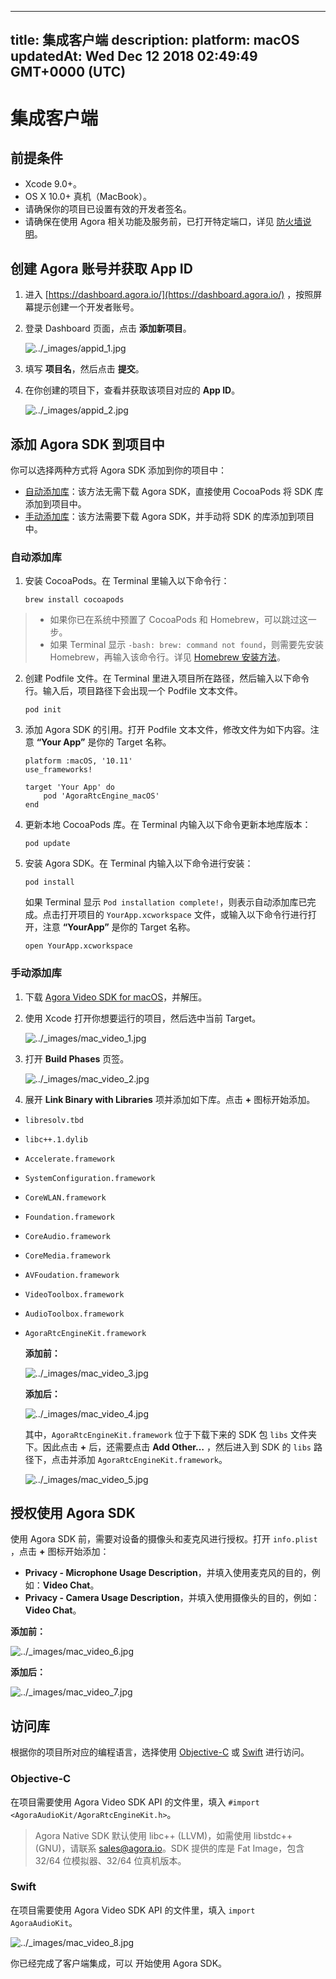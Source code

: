 
---
title: 集成客户端
description: 
platform: macOS
updatedAt: Wed Dec 12 2018 02:49:49 GMT+0000 (UTC)
---
# 集成客户端
## 前提条件

- Xcode 9.0+。
- OS X 10.0+ 真机（MacBook）。
- 请确保你的项目已设置有效的开发者签名。
- 请确保在使用 Agora 相关功能及服务前，已打开特定端口，详见 [防火墙说明](../../cn/Agora%20Platform/firewall.md)。

## <a name = "appid-mac"></a>创建 Agora 账号并获取 App ID
1. 进入 [https://dashboard.agora.io/](https://dashboard.agora.io/) ，按照屏幕提示创建一个开发者账号。
2. 登录 Dashboard 页面，点击 **添加新项目**。

	<img alt="../_images/appid_1.jpg" src="https://web-cdn.agora.io/docs-files/cn/appid_1.jpg" />

1. 填写 **项目名**，然后点击 **提交**。
2. 在你创建的项目下，查看并获取该项目对应的 **App ID**。

	<img alt="../_images/appid_2.jpg" src="https://web-cdn.agora.io/docs-files/cn/appid_2.jpg" />


## 添加 Agora SDK 到项目中

你可以选择两种方式将 Agora SDK 添加到你的项目中：

- [自动添加库](#auto-add)：该方法无需下载 Agora SDK，直接使用 CocoaPods 将 SDK 库添加到项目中。
- [手动添加库](#man-add)：该方法需要下载 Agora SDK，并手动将 SDK 的库添加到项目中。

### <a name = "auto-add"></a>自动添加库

1. 安装 CocoaPods。在 Terminal 里输入以下命令行：

	```
	brew install cocoapods
	```

 > - 如果你已在系统中预置了 CocoaPods 和 Homebrew，可以跳过这一步。
 > - 如果 Terminal 显示 `-bash: brew: command not found`，则需要先安装 Homebrew，再输入该命令行。详见 [Homebrew 安装方法](https://brew.sh/index.html)。

2. 创建 Podfile 文件。在 Terminal 里进入项目所在路径，然后输入以下命令行。输入后，项目路径下会出现一个 Podfile 文本文件。

	```
	pod init
	```

3. 添加 Agora SDK 的引用。打开 Podfile 文本文件，修改文件为如下内容。注意 **“Your App”** 是你的 Target 名称。

	```
	platform :macOS, '10.11'
	use_frameworks!

	target 'Your App' do
		pod 'AgoraRtcEngine_macOS'
	end
	```

4. 更新本地 CocoaPods 库。在 Terminal 内输入以下命令更新本地库版本：

	```
	pod update
	```

5. 安装 Agora SDK。在 Terminal 内输入以下命令进行安装：

	```
	pod install
	```

	如果 Terminal 显示 `Pod installation complete!`，则表示自动添加库已完成。点击打开项目的 `YourApp.xcworkspace` 文件，或输入以下命令行进行打开，注意 **“YourApp”** 是你的 Target 名称。

	```
	open YourApp.xcworkspace
	```

### <a name = "man-add"></a>手动添加库

1. 下载 [Agora Video SDK for macOS](https://docs.agora.io/cn/Agora%20Platform/downloads)，并解压。
2. 使用 Xcode 打开你想要运行的项目，然后选中当前 Target。

	<img alt="../_images/mac_video_1.jpg" src="https://web-cdn.agora.io/docs-files/cn/mac_video_1.jpg" />

3. 打开 **Build Phases** 页签。

	<img alt="../_images/mac_video_2.jpg" src="https://web-cdn.agora.io/docs-files/cn/mac_video_2.jpg" />

4. 展开 **Link Binary with Libraries** 项并添加如下库。点击 **+** 图标开始添加。
  - `libresolv.tbd`
 - `libc++.1.dylib`
 - `Accelerate.framework`
 - `SystemConfiguration.framework`
 - `CoreWLAN.framework`
 - `Foundation.framework`
 - `CoreAudio.framework`
 - `CoreMedia.framework`
 - `AVFoudation.framework`
 - `VideoToolbox.framework`
 - `AudioToolbox.framework`
 - `AgoraRtcEngineKit.framework`

	**添加前：**

	<img alt="../_images/mac_video_3.jpg" src="https://web-cdn.agora.io/docs-files/cn/mac_video_3.jpg" />

	**添加后：**

	<img alt="../_images/mac_video_4.jpg" src="https://web-cdn.agora.io/docs-files/cn/mac_video_4.jpg" />

	其中，`AgoraRtcEngineKit.framework` 位于下载下来的 SDK 包 `libs` 文件夹下。因此点击 **+** 后，还需要点击 **Add Other…** ，然后进入到 SDK 的 `libs` 路径下，点击并添加 `AgoraRtcEngineKit.framework`。

	<img alt="../_images/mac_video_5.jpg" src="https://web-cdn.agora.io/docs-files/cn/mac_video_5.jpg" />

## 授权使用 Agora SDK

使用 Agora SDK 前，需要对设备的摄像头和麦克风进行授权。打开 `info.plist` ，点击 **+** 图标开始添加：

- **Privacy - Microphone Usage Description**，并填入使用麦克风的目的，例如：**Video Chat**。
- **Privacy - Camera Usage Description**，并填入使用摄像头的目的，例如：**Video Chat**。

**添加前：**

<img alt="../_images/mac_video_6.jpg" src="https://web-cdn.agora.io/docs-files/cn/mac_video_6.jpg" />

**添加后：**

<img alt="../_images/mac_video_7.jpg" src="https://web-cdn.agora.io/docs-files/cn/mac_video_7.jpg" />

## 访问库

根据你的项目所对应的编程语言，选择使用 [Objective-C](#oc) 或 [Swift](#swift) 进行访问。

### <a name = "oc"></a>Objective-C

在项目需要使用 Agora Video SDK API 的文件里，填入 `#import <AgoraAudioKit/AgoraRtcEngineKit.h>`。

> Agora Native SDK 默认使用 libc++ \(LLVM\)，如需使用 libstdc++ \(GNU\)，请联系 [sales@agora.io](mailto:sales@agora.io)。SDK 提供的库是 Fat Image，包含 32/64 位模拟器、32/64 位真机版本。

### <a name = "swift"></a>Swift

在项目需要使用 Agora Video SDK API 的文件里，填入  `import AgoraAudioKit`。

<img alt="../_images/mac_video_8.jpg" src="https://web-cdn.agora.io/docs-files/cn/mac_video_8.jpg" />

你已经完成了客户端集成，可以 开始使用 Agora SDK。
